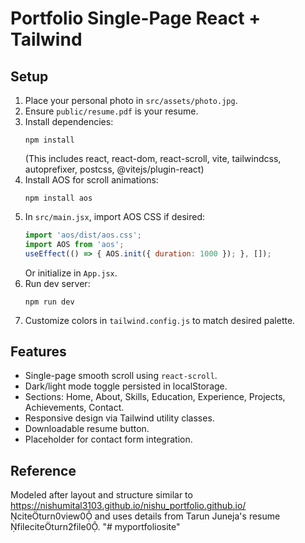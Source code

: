 # Portfolio Single-Page React + Tailwind

## Setup
1. Place your personal photo in `src/assets/photo.jpg`.
2. Ensure `public/resume.pdf` is your resume.
3. Install dependencies:
   ```
   npm install
   ```
   (This includes react, react-dom, react-scroll, vite, tailwindcss, autoprefixer, postcss, @vitejs/plugin-react)
4. Install AOS for scroll animations:
   ```
   npm install aos
   ```
5. In `src/main.jsx`, import AOS CSS if desired:
   ```js
   import 'aos/dist/aos.css';
   import AOS from 'aos';
   useEffect(() => { AOS.init({ duration: 1000 }); }, []);
   ```
   Or initialize in `App.jsx`.
6. Run dev server:
   ```
   npm run dev
   ```
7. Customize colors in `tailwind.config.js` to match desired palette.

## Features
- Single-page smooth scroll using `react-scroll`.
- Dark/light mode toggle persisted in localStorage.
- Sections: Home, About, Skills, Education, Experience, Projects, Achievements, Contact.
- Responsive design via Tailwind utility classes.
- Downloadable resume button.
- Placeholder for contact form integration.

## Reference
Modeled after layout and structure similar to https://nishumital3103.github.io/nishu_portfolio.github.io/ citeturn0view0 and uses details from Tarun Juneja's resume fileciteturn2file0.
"# myportfoliosite" 
